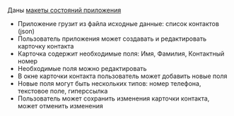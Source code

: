 Даны [макеты состояний приложения](https://www.figma.com/file/PVTslFjHt2s9l9hgTVEWZu/tt-frontend)

- Приложение грузит из файла исходные данные: список контактов (json)
- Пользователь приложения может создавать и редактировать карточку контакта
- Карточка содержит необходимые поля: Имя, Фамилия, Контактный номер
- Необходимые поля можно редактировать
- В окне карточки контакта пользователь может добавить новые поля
- Новые поля могут быть нескольких типов: номер телефона, текстовое поле, гиперссылка
- Пользователь может сохранить изменения карточки контакта, может отменить изменения
